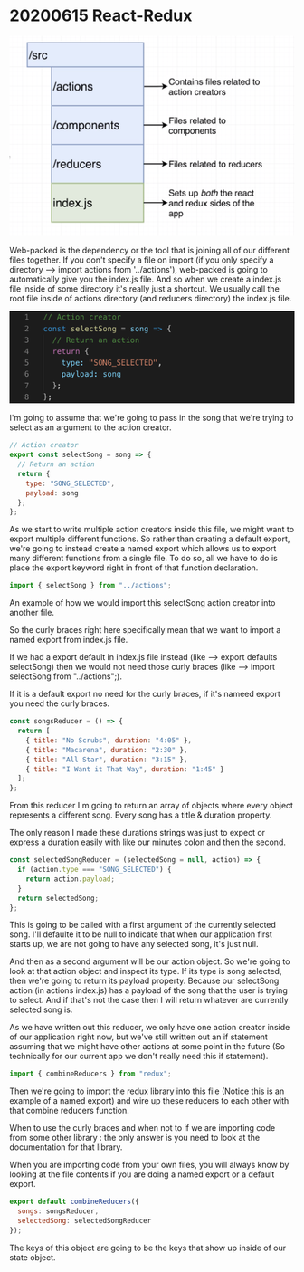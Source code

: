 # 20200615 React-Redux

![my-img](img/200615-1.png)

Web-packed is the dependency or the tool that is joining all of our different files together.
If you don't specify a file on import (if you only specify a directory --> import actions from '../actions'), web-packed is going to automatically give you the index.js file. And so when we create a index.js file inside of some directory it's really just a shortcut. We usually call the root file inside of actions directory (and reducers directory) the index.js file.

![my-img](img/200615-2.png)

I'm going to assume that we're going to pass in the song that we're trying to select as an argument to the action creator.

```js
// Action creator
export const selectSong = song => {
  // Return an action
  return {
    type: "SONG_SELECTED",
    payload: song
  };
};
```

As we start to write multiple action creators inside this file, we might want to export multiple different functions. So rather than creating a default export, we're going to instead create a named export which allows us to export many different functions from a single file. To do so, all we have to do is place the export keyword right in front of that function declaration.

```js
import { selectSong } from "../actions";
```

An example of how we would import this selectSong action creator into another file.

So the curly braces right here specifically mean that we want to import a named export from index.js file.

If we had a export default in index.js file instead (like --> export defaults selectSong) then we would not need those curly braces (like --> import selectSong from "../actions";).

If it is a default export no need for the curly braces, if it's nameed export you need the curly braces.

```js
const songsReducer = () => {
  return [
    { title: "No Scrubs", duration: "4:05" },
    { title: "Macarena", duration: "2:30" },
    { title: "All Star", duration: "3:15" },
    { title: "I Want it That Way", duration: "1:45" }
  ];
};
```

From this reducer I'm going to return an array of objects where every object represents a different song. Every song has a title & duration property.

The only reason I made these durations strings was just to expect or express a duration easily with like our minutes colon and then the second.

```js
const selectedSongReducer = (selectedSong = null, action) => {
  if (action.type === "SONG_SELECTED") {
    return action.payload;
  }
  return selectedSong;
};
```

This is going to be called with a first argument of the currently selected song. I'll defaulte it to be null to indicate that when our application first starts up, we are not going to have any selected song, it's just null.

And then as a second argument will be our action object. So we're going to look at that action object and inspect its type. If its type is song selected, then we're going to return its payload property. Because our selectSong action (in actions index.js) has a payload of the song that the user is trying to select. And if that's not the case then I will return whatever are currently selected song is.

As we have written out this reducer, we only have one action creator inside of our application right now, but we've still written out an if statement assuming that we might have other actions at some point in the future (So technically for our current app we don't really need this if statement).

```js
import { combineReducers } from "redux";
```

Then we're going to import the redux library into this file (Notice this is an example of a named export) and wire up these reducers to each other with that combine reducers function.

When to use the curly braces and when not to if we are importing code from some other library : the only answer is you need to look at the documentation for that library.

When you are importing code from your own files, you will always know by looking at the file contents if you are doing a named export or a default export.

```js
export default combineReducers({
  songs: songsReducer,
  selectedSong: selectedSongReducer
});
```

The keys of this object are going to be the keys that show up inside of our state object.

